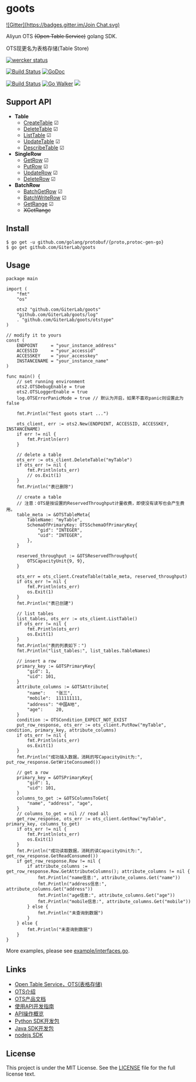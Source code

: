 goots
=====
[![Gitter](https://badges.gitter.im/Join Chat.svg)](https://gitter.im/GiterLab/goots?utm_source=badge&utm_medium=badge&utm_campaign=pr-badge&utm_content=badge)

Aliyun OTS <del>(Open Table Service)</del> golang SDK.

OTS现更名为表格存储(Table Store)

[![wercker status](https://app.wercker.com/status/08d83208aa0215a6d6a0383b9b77b81d/m "wercker status")](https://app.wercker.com/project/bykey/08d83208aa0215a6d6a0383b9b77b81d)

[![Build Status](https://travis-ci.org/GiterLab/goots.svg?branch=master)](https://travis-ci.org/GiterLab/goots)
[![GoDoc](http://godoc.org/github.com/GiterLab/goots?status.svg)](http://godoc.org/github.com/GiterLab/goots)

[![Build Status](https://drone.io/github.com/GiterLab/goots/status.png)](https://drone.io/github.com/GiterLab/goots/latest)
[![Go Walker](http://gowalker.org/api/v1/badge)](http://gowalker.org/github.com/GiterLab/goots)
[![](http://gocover.io/_badge/github.com/GiterLab/goots)](http://gocover.io/github.com/GiterLab/goots)

## Support API
- **Table**
	- [CreateTable](https://github.com/GiterLab/goots/blob/master/doc/goots-doc/CreateTable.md) ☑
	- [DeleteTable](https://github.com/GiterLab/goots/blob/master/doc/goots-doc/DeleteTable.md) ☑
	- [ListTable](https://github.com/GiterLab/goots/blob/master/doc/goots-doc/ListTable.md) ☑
	- [UpdateTable](https://github.com/GiterLab/goots/blob/master/doc/goots-doc/UpdateTable.md) ☑
	- [DescribeTable](https://github.com/GiterLab/goots/blob/master/doc/goots-doc/DescribeTable.md) ☑
- **SingleRow**
	- [GetRow](https://github.com/GiterLab/goots/blob/master/doc/goots-doc/GetRow.md) ☑
	- [PutRow](https://github.com/GiterLab/goots/blob/master/doc/goots-doc/PutRow.md) ☑
	- [UpdateRow](https://github.com/GiterLab/goots/blob/master/doc/goots-doc/UpdateRow.md) ☑
	- [DeleteRow](https://github.com/GiterLab/goots/blob/master/doc/goots-doc/DeleteRow.md) ☑
- **BatchRow**
	- [BatchGetRow](https://github.com/GiterLab/goots/blob/master/doc/goots-doc/BatchGetRow.md) ☑
	- [BatchWriteRow](https://github.com/GiterLab/goots/blob/master/doc/goots-doc/BatchWriteRow.md) ☑
	- [GetRange](https://github.com/GiterLab/goots/blob/master/doc/goots-doc/GetRange.md) ☑
	- <del>XGetRange</del>

## Install

	$ go get -u github.com/golang/protobuf/{proto,protoc-gen-go}
	$ go get github.com/GiterLab/goots

## Usage

	package main

	import (
		"fmt"
		"os"

		ots2 "github.com/GiterLab/goots"
		"github.com/GiterLab/goots/log"
		. "github.com/GiterLab/goots/otstype"
	)

	// modify it to yours
	const (
		ENDPOINT     = "your_instance_address"
		ACCESSID     = "your_accessid"
		ACCESSKEY    = "your_accesskey"
		INSTANCENAME = "your_instance_name"
	)

	func main() {
		// set running environment
		ots2.OTSDebugEnable = true
		ots2.OTSLoggerEnable = true
		log.OTSErrorPanicMode = true // 默认为开启，如果不喜欢panic则设置此为false

		fmt.Println("Test goots start ...")

		ots_client, err := ots2.New(ENDPOINT, ACCESSID, ACCESSKEY, INSTANCENAME)
		if err != nil {
			fmt.Println(err)
		}

		// delete a table
		ots_err := ots_client.DeleteTable("myTable")
		if ots_err != nil {
			fmt.Println(ots_err)
			// os.Exit(1)
		}
		fmt.Println("表已删除")

		// create a table
		// 注意：OTS是按设置的ReservedThroughput计量收费，即使没有读写也会产生费用。
		table_meta := &OTSTableMeta{
			TableName: "myTable",
			SchemaOfPrimaryKey: OTSSchemaOfPrimaryKey{
				"gid": "INTEGER",
				"uid": "INTEGER",
			},
		}

		reserved_throughput := &OTSReservedThroughput{
			OTSCapacityUnit{9, 9},
		}

		ots_err = ots_client.CreateTable(table_meta, reserved_throughput)
		if ots_err != nil {
			fmt.Println(ots_err)
			os.Exit(1)
		}
		fmt.Println("表已创建")

		// list tables
		list_tables, ots_err := ots_client.ListTable()
		if ots_err != nil {
			fmt.Println(ots_err)
			os.Exit(1)
		}
		fmt.Println("表的列表如下：")
		fmt.Println("list_tables:", list_tables.TableNames)

		// insert a row
		primary_key := &OTSPrimaryKey{
			"gid": 1,
			"uid": 101,
		}
		attribute_columns := &OTSAttribute{
			"name":    "张三",
			"mobile":  111111111,
			"address": "中国A地",
			"age":     20,
		}
		condition := OTSCondition_EXPECT_NOT_EXIST
		put_row_response, ots_err := ots_client.PutRow("myTable", condition, primary_key, attribute_columns)
		if ots_err != nil {
			fmt.Println(ots_err)
			os.Exit(1)
		}
		fmt.Println("成功插入数据，消耗的写CapacityUnit为:", put_row_response.GetWriteConsumed())

		// get a row
		primary_key = &OTSPrimaryKey{
			"gid": 1,
			"uid": 101,
		}
		columns_to_get := &OTSColumnsToGet{
			"name", "address", "age",
		}
		// columns_to_get = nil // read all
		get_row_response, ots_err := ots_client.GetRow("myTable", primary_key, columns_to_get)
		if ots_err != nil {
			fmt.Println(ots_err)
			os.Exit(1)
		}
		fmt.Println("成功读取数据，消耗的读CapacityUnit为:", get_row_response.GetReadConsumed())
		if get_row_response.Row != nil {
			if attribute_columns := get_row_response.Row.GetAttributeColumns(); attribute_columns != nil {
				fmt.Println("name信息:", attribute_columns.Get("name"))
				fmt.Println("address信息:", attribute_columns.Get("address"))
				fmt.Println("age信息:", attribute_columns.Get("age"))
				fmt.Println("mobile信息:", attribute_columns.Get("mobile"))
			} else {
				fmt.Println("未查询到数据")
			}
		} else {
			fmt.Println("未查询到数据")
		}
	}

More examples, please see [example/interfaces.go](https://github.com/GiterLab/goots/blob/master/example/interfaces.go).

## Links 
- [Open Table Service，OTS(表格存储)](http://www.aliyun.com/product/ots)
- [OTS介绍](https://help.aliyun.com/document_detail/27280.html?spm=5176.7838592.6.103.Hlwl1P)
- [OTS产品文档](https://help.aliyun.com/product/27278.html?spm=5176.doc27304.3.1.OJe3Hd)
- [使用API开发指南](http://help.aliyun.com/view/11108328_13761831.html?spm=5176.383723.9.6.RYJAsQ)
- [API操作概览](https://help.aliyun.com/document_detail/27304.html?spm=5176.7838567.6.143.BzmR39)
- [Python SDK开发包](http://oss.aliyuncs.com/aliyun_portal_storage/help/ots/ots_python_sdk_2.0.2.zip?spm=5176.383723.9.8.RYJAsQ&file=ots_python_sdk_2.0.2.zip)
- [Java SDK开发包](http://oss.aliyuncs.com/aliyun_portal_storage/help/ots/aliyun-openservices-OTS-2.0.4.zip?spm=5176.383723.9.9.RYJAsQ&file=aliyun-openservices-OTS-2.0.4.zip)
- [nodejs SDK](https://github.com/alibaba/ots)

## License

This project is under the MIT License. See the [LICENSE](https://github.com/GiterLab/goots/blob/master/LICENSE) file for the full license text.
